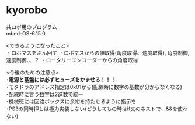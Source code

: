 # kyorobo
共ロボ用のプログラム  
mbed-OS-6.15.0  
  
<できるようになったこと>  
・ロボマスをぶん回す
・ロボマスからの値取得(角度取得、速度取得), 角度制御, 速度制御、、？
・ロータリーエンコーダーからの角度取得  

<今後のための注意点>  
･**電源と基盤には必ずヒューズをかませる！！！**  
･モタドラのアドレス指定は0x01から(配線時に数字の基数が分からなくなる)  
･配線時に言う数字は2進数で統一  
･機械班には回路ボックスに余裕を持たせるように指示を  
･PS3の同時押しは極力実装しない(どうしてもの時はif文のネストで、&&を使わない)  
